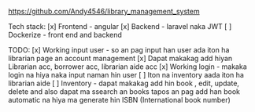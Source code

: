 https://github.com/Andy4546/library_management_system

Tech stack: 
[x] Frontend - angular
[x] Backend - laravel naka JWT 
[ ] Dockerize - front end and backend 

TODO:
[x] Working input user - so an pag input han user ada iton ha librarian page
	an account management 
[x] Dapat makakag add hiyan Librarian acc, borrower acc, librarian aide acc
[x] Working login - makaka login na hiya naka input naman hin user 
[ ] Iton na inventory aada iton ha librarian aide
[ ] Inventory - dapat makakag add hin book , edit, update, delete and also 
	dapat ma ssearch an books tapos an pag add han book automatic na hiya 
	ma generate hin ISBN (International book number)